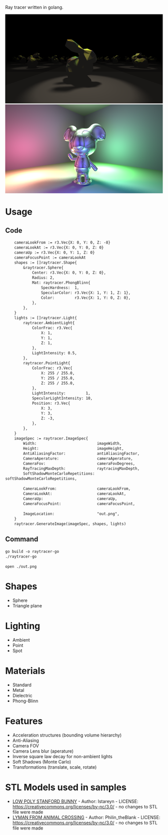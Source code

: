 Ray tracer written in golang.

![bunny](samples/bunny.png "Stanford Bunny")
![lyman](samples/lyman.png "Lyman from Animal Crossing")

# Usage

## Code
```
    cameraLookFrom := r3.Vec{X: 0, Y: 0, Z: -8}
    cameraLookAt := r3.Vec{X: 0, Y: 0, Z: 0}
    cameraUp := r3.Vec{X: 0, Y: 1, Z: 0}
    cameraFocusPoint := cameraLookAt
    shapes := []raytracer.Shape{
        &raytracer.Sphere{
            Center: r3.Vec{X: 0, Y: 0, Z: 0},
            Radius: 2,
            Mat: raytracer.PhongBlinn{
                SpecHardness:  1,
                SpecularColor: r3.Vec{X: 1, Y: 1, Z: 1},
                Color:         r3.Vec{X: 1, Y: 0, Z: 0},
            },
        },
    }
    lights := []raytracer.Light{
        raytracer.AmbientLight{
            ColorFrac: r3.Vec{
                X: 1,
                Y: 1,
                Z: 1,
            },
            LightIntensity: 0.5,
        },
        raytracer.PointLight{
            ColorFrac: r3.Vec{
                X: 255 / 255.0,
                Y: 255 / 255.0,
                Z: 255 / 255.0,
            },
            LightIntensity:         1,
            SpecularLightIntensity: 10,
            Position: r3.Vec{
                X: 3,
                Y: 3,
                Z: -3,
            },
        },
    }
    imageSpec := raytracer.ImageSpec{
        Width:                           imageWidth,
        Height:                          imageHeight,
        AntiAliasingFactor:              antiAliasingFactor,
        CameraAperature:                 cameraAperature,
        CameraFov:                       cameraFovDegrees,
        RayTracingMaxDepth:              raytracingMaxDepth,
        SoftShadowMonteCarloRepetitions: softShadowMonteCarloRepetitions,

        CameraLookFrom:                  cameraLookFrom,
        CameraLookAt:                    cameraLookAt,
        CameraUp:                        cameraUp,
        CameraFocusPoint:                cameraFocusPoint,

        ImageLocation:                   "out.png",
    }
    raytracer.GenerateImage(imageSpec, shapes, lights)
```

## Command
```shell
go build -o raytracer-go
./raytracer-go

open ./out.png
```

# Shapes

* Sphere
* Triangle plane

# Lighting

* Ambient
* Point
* Spot

# Materials

* Standard
* Metal
* Dielectric
* Phong-Blinn

# Features

* Acceleration structures (bounding volume hierarchy)
* Anti-Aliasing
* Camera FOV
* Camera Lens blur (aperature)
* Inverse square law decay for non-ambient lights
* Soft Shadows (Monte Carlo)
* Transformations (translate, scale, rotate)

# STL Models used in samples

* [LOW POLY STANFORD BUNNY](https://cults3d.com/en/3d-model/art/low-poly-stanford-bunny) - Author: Istareyn - LICENSE: https://creativecommons.org/licenses/by-nc/3.0/ - no changes to STL file were made
* [LYMAN FROM ANIMAL CROSSING](https://cults3d.com/en/3d-model/art/lyman-from-animal-crossing) - Author: Philin_theBlank - LICENSE: https://creativecommons.org/licenses/by-nc/3.0/ - no changes to STL file were made